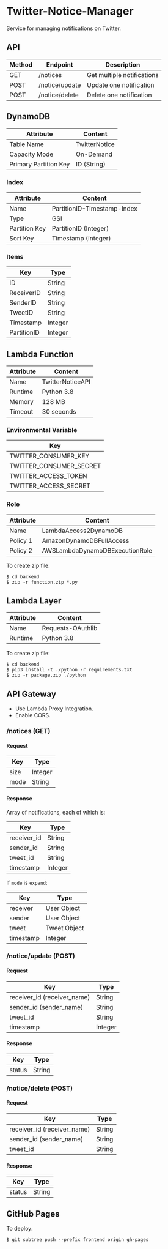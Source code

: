 # Twitter-Notice-Manager

Service for managing notifications on Twitter.

## API

| Method | Endpoint | Description |
| - | - | - |
| GET | /notices | Get multiple notifications |
| POST | /notice/update | Update one notification |
| POST | /notice/delete | Delete one notification |

## DynamoDB

| Attribute | Content |
| - | - |
| Table Name | TwitterNotice |
| Capacity Mode | On-Demand |
| Primary Partition Key | ID (String) |

### Index

| Attribute | Content |
| - | - |
| Name | PartitionID-Timestamp-Index |
| Type | GSI |
| Partition Key | PartitionID (Integer) |
| Sort Key | Timestamp (Integer) |

### Items

| Key | Type |
| - | - |
| ID | String |
| ReceiverID | String |
| SenderID | String |
| TweetID | String |
| Timestamp | Integer |
| PartitionID | Integer |

## Lambda Function

| Attribute | Content |
| - | - |
| Name | TwitterNoticeAPI |
| Runtime | Python 3.8 |
| Memory | 128 MB |
| Timeout | 30 seconds |

### Environmental Variable

| Key |
| - |
| TWITTER_CONSUMER_KEY |
| TWITTER_CONSUMER_SECRET |
| TWITTER_ACCESS_TOKEN |
| TWITTER_ACCESS_SECRET |

### Role

| Attribute | Content |
| - | - |
| Name | LambdaAccess2DynamoDB |
| Policy 1 | AmazonDynamoDBFullAccess |
| Policy 2 | AWSLambdaDynamoDBExecutionRole |

To create zip file:

```
$ cd backend
$ zip -r function.zip *.py
```

## Lambda Layer

| Attribute | Content |
| - | - |
| Name | Requests-OAuthlib |
| Runtime | Python 3.8 |

To create zip file:

```
$ cd backend
$ pip3 install -t ./python -r requirements.txt
$ zip -r package.zip ./python
```

## API Gateway

- Use Lambda Proxy Integration.
- Enable CORS.

### /notices (GET)

#### Request

| Key | Type |
| - | - |
| size | Integer |
| mode | String |

#### Response

Array of notifications, each of which is:

| Key | Type |
| - | - |
| receiver_id | String |
| sender_id | String |
| tweet_id | String |
| timestamp | Integer |

If `mode` is `expand`:

| Key | Type |
| - | - |
| receiver | User Object |
| sender | User Object |
| tweet | Tweet Object |
| timestamp | Integer |

### /notice/update (POST)

#### Request

| Key | Type |
| - | - |
| receiver_id (receiver_name) | String |
| sender_id (sender_name) | String |
| tweet_id | String |
| timestamp | Integer |

#### Response

| Key | Type |
| - | - |
| status | String |

### /notice/delete (POST)

#### Request

| Key | Type |
| - | - |
| receiver_id (receiver_name) | String |
| sender_id (sender_name) | String |
| tweet_id | String |

#### Response

| Key | Type |
| - | - |
| status | String |

## GitHub Pages

To deploy:

```
$ git subtree push --prefix frontend origin gh-pages
```
